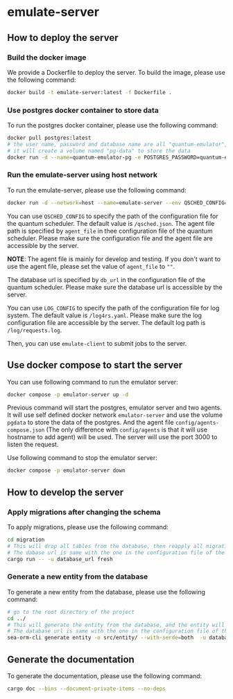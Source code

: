 # emulate-server

## How to deploy the server

### Build the docker image

We provide a Dockerfile to deploy the server. To build the image, please use the following command:

```bash
docker build -t emulate-server:latest -f Dockerfile .
```

### Use postgres docker container to store data

To run the postgres docker container, please use the following command:

```bash
docker pull postgres:latest
# the user name, password and database name are all "quantum-emulator", and the port is 5433
# it will create a volume named "pg-data" to store the data
docker run -d --name=quantum-emulator-pg -e POSTGRES_PASSWORD=quantum-emulator -e POSTGRES_USER=quantum-emulator -e POSTGRES_DB=quantum-emulator -p 5433:5432 --restart always -v pg-data:/var/lib/postgresql/data postgres:latest
```

### Run the emulate-server using host network

To run the emulate-server, please use the following command:

```bash
docker run -d --network=host --name=emulate-server --env QSCHED_CONFIG=/qsched.json --env LOG_CONFIG=/log4rs.yaml -v /path/to/qsched:/qsched.json -v /path/to/agent/file:/agent.json -v /path/to/log4rs:/log4rs.yaml --restart=always emulate-server:latest
```

You can use `QSCHED_CONFIG` to specify the path of the configuration file for the quantum scheduler. The default value is `/qsched.json`. The agent file path is specified by `agent_file` in thee configuration file of the quantum scheduler. Please make sure the configuration file and the agent file are accessible by the server.

**NOTE**: The agent file is mainly for develop and testing. If you don't want to use the agent file, please set the value of `agent_file` to `""`.

The database url is specified by `db_url` in the configuration file of the quantum scheduler. Please make sure the database url is accessible by the server.

You can use `LOG_CONFIG` to specify the path of the configuration file for log system. The default value is `/log4rs.yaml`. Please make sure the log configuration file are accessible by the server. The default log path is `/log/requests.log`.

Then, you can use `emulate-client` to submit jobs to the server.

## Use docker compose to start the server

You can use following command to run the emulator server:

```bash
docker compose -p emulator-server up -d
```

Previous command will start the postgres, emulator server and two agents. It will use self defined docker network `emulator-server` and use the volume `pgdata` to store the data of the postgres. And the agent file `config/agents-compose.json` (The only difference with `config/agents` is that it will use hostname to add agent) will be used. The server will use the port 3000 to listen the request.

Use following command to stop the emulator server:

```bash
docker compose -p emulator-server down
```

## How to develop the server

### Apply migrations after changing the schema

To apply migrations, please use the following command:

```bash
cd migration
# This will drop all tables from the database, then reapply all migrations
# The dabase url is same with the one in the configuration file of the quantum scheduler, that means the databse you previously created
cargo run -- -u database_url fresh
```

### Generate a new entity from the database

To generate a new entity from the database, please use the following command:

```bash
# go to the root directory of the project
cd ../
# This will generate the entity from the database, and the entity will be stored in the src/entity directory
# The database url is same with the one in the configuration file of the quantum scheduler, that means the databse you previously created
sea-orm-cli generate entity -o src/entity/ --with-serde=both  -u database_url
```

## Generate the documentation

To generate the documentation, please use the following command:

```bash
cargo doc --bins --document-private-items --no-deps
```
